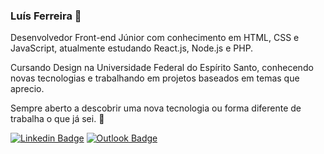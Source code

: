 ### Luís Ferreira 🐸

Desenvolvedor Front-end Júnior com conhecimento em HTML, CSS e JavaScript, atualmente estudando React.js, Node.js e PHP.

Cursando Design na Universidade Federal do Espírito Santo, conhecendo novas tecnologias e trabalhando em projetos baseados em temas que aprecio.

Sempre aberto a descobrir uma nova tecnologia ou forma diferente de trabalha o que já sei. 📝

[![Linkedin Badge](https://img.shields.io/badge/-Luís%20Ferreira-6a994e?style=flat-square&logo=Linkedin&logoColor=white&link=https://www.linkedin.com/in/lugusfe/)](https://www.linkedin.com/in/lugusfe/) [![Outlook Badge](https://img.shields.io/badge/-Lugusfe@outlook.com-6a994e?style=flat-square&logo=microsoft-outlook&logoColor=white&link=mailto:Lugusfe@outlook.com)](mailto:Lugusfe@outlook.com.br)
